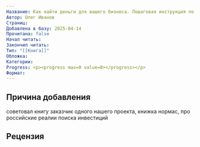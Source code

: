 ```yaml
---
Название: Как найти деньги для вашего бизнеса. Пошаговая инструкция по привлечению инвестиций
Автор: Олег Иванов
Страниц: 
Добавлена в базу: 2025-04-14
Прочитана: false
Начал читать: 
Закончил читать: 
Тип: "[[Книга]]"
Обложка: 
Категории: 
Progress: <p><progress max=0 value=0></progress></p>
Формат:
---
```

## Причина добавления

советовал книгу заказчик одного нашего проекта, книжка нормас, про российские реалии поиска инвестиций

## Рецензия
